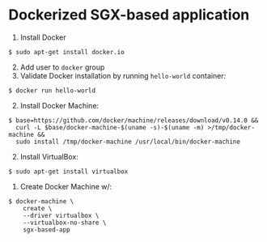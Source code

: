 # Dockerized SGX-based application

1. Install Docker
  ```
  $ sudo apt-get install docker.io
  ```
2. Add user to `docker` group
3. Validate Docker installation by running `hello-world` container:
  ```
  $ docker run hello-world
  ```
2. Install Docker Machine:
  ```
  $ base=https://github.com/docker/machine/releases/download/v0.14.0 &&
    curl -L $base/docker-machine-$(uname -s)-$(uname -m) >/tmp/docker-machine &&
    sudo install /tmp/docker-machine /usr/local/bin/docker-machine
  ```
2. Install VirtualBox:
  ```
  $ sudo apt-get install virtualbox
  ```
1. Create Docker Machine w/:
  ```
  $ docker-machine \
      create \
      --driver virtualbox \
      --virtualbox-no-share \
      sgx-based-app
  ```
